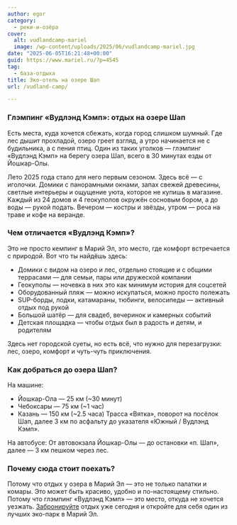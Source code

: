 ```yaml
---
author: egor
category:
  - реки-и-озёра
cover:
  alt: vudlandcamp-mariel
  image: /wp-content/uploads/2025/06/vudlandcamp-mariel.jpg
date: "2025-06-05T16:21:48+00:00"
guid: https://www.mariel.ru/?p=4545
tag:
  - база-отдыха
title: Эко-отель на озере Шап
url: /vudland-camp/

---
```

### Глэмпинг «Вудлэнд Кэмп»: отдых на озере Шап

Есть места, куда хочется сбежать, когда город слишком шумный. Где лес дышит прохладой, озеро греет взгляд, а утро начинается не с будильника, а с пения птиц. Один из таких уголков — глэмпинг «Вудлэнд Кэмп» на берегу озера Шап, всего в 30 минутах езды от Йошкар-Олы.

Лето 2025 года стало для него первым сезоном. Здесь всё — с иголочки. Домики с панорамными окнами, запах свежей древесины, светлые интерьеры и ощущение уюта, которое не купишь в магазине. Каждый из 24 домов и 4 геокуполов окружён сосновым бором, а до воды — рукой подать. Вечером — костры и звёзды, утром — роса на траве и кофе на веранде.

### Чем отличается «Вудлэнд Кэмп»?

Это не просто кемпинг в Марий Эл, это место, где комфорт встречается с природой.
Вот что ты найдёшь здесь:

- Домики с видом на озеро и лес, отдельно стоящие и с общими террасами — для семьи, пары или дружеской компании
- Геокуполы — ночевка в них это как минимум история для соцсетей
- Оборудованный пляж — можно искупаться, можно просто полежать
- SUP-борды, лодки, катамараны, тюбинги, велосипеды — активный отдых под рукой
- Большой шатёр — для свадеб, вечеринок и камерных событий
- Детская площадка — чтобы отдых был в радость и детям, и родителям

Здесь нет городской суеты, но есть всё, что нужно для перезагрузки: лес, озеро, комфорт и чуть-чуть приключения.

### Как добраться до озера Шап?

На машине:

- Йошкар-Ола — 25 км (~30 минут)
- Чебоксары — 75 км (~1 час)
- Казань — 150 км (~2.5 часа)
  Трасса «Вятка», поворот на посёлок Шап, далее 3 км по асфальту до указателя «Южный / Вудлэнд Кэмп».

На автобусе:
От автовокзала Йошкар-Олы — до остановки «п. Шап», далее — 3 км пешком через лес.

### Почему сюда стоит поехать?

Потому что отдых у озера в Марий Эл — это не только палатки и комары. Это может быть красиво, удобно и по-настоящему стильно. Потому что глэмпинг «Вудлэнд Кэмп» — это место, откуда не хочется уезжать. [Забронируйте](https://vudlandcamp.ru/) отдых уже сегодня и откройте для себя один из лучших эко-парк в Марий Эл.
